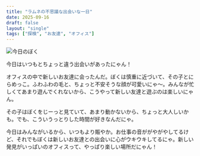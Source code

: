 ```yaml
---
title: "ラムネの不思議な出会いな一日"
date: 2025-09-16
draft: false
layout: "single"
tags: ["探検", "お友達", "オフィス"]
---
```


![今日のぼく](/images/cat-2025-09-16T10-47-16.jpg)

今日はいつもとちょっと違う出会いがあったにゃん！

オフィスの中で新しいお友達に会ったんだ。ぼくは慎重に近づいて、その子とにらめっこ。ふわふわの毛と、ちょっと不安そうな顔が可愛いにゃ〜。みんなが忙しくてあまり遊んでくれないから、こうやって新しい友達と遊ぶのは楽しいにゃん。

その子はぼくをじーっと見ていて、あまり動かないから、ちょっと大人しいかも。でも、こういうっとりした時間が好きなんだにゃ。

今日はみんながいるから、いつもより賑やか。お仕事の音ががやがやしてるけど、それでもぼくは新しいお友達との出会いに心がウキウキしてるにゃ。新しい発見がいっぱいのオフィスって、やっぱり楽しい場所だにゃん！